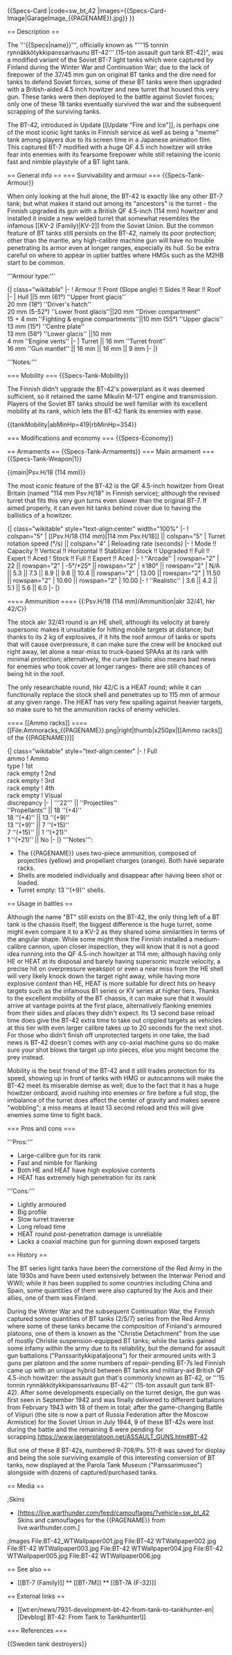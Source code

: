 {{Specs-Card
|code=sw_bt_42
|images={{Specs-Card-Image|GarageImage_{{PAGENAME}}.jpg}}
}}

== Description ==
<!-- ''In the description, the first part should be about the history of the creation and combat usage of the vehicle, as well as its key features. In the second part, tell the reader about the ground vehicle in the game. Insert a screenshot of the vehicle, so that if the novice player does not remember the vehicle by name, he will immediately understand what kind of vehicle the article is talking about.'' -->
The '''{{Specs|name}}''', officially known as "'''15 tonnin rynnäkkötykkipanssarivaunu BT-42''' (15-ton assault gun tank BT-42)", was a modified variant of the Soviet BT-7 light tanks which were captured by Finland during the Winter War and Continuation War; due to the lack of firepower of the 37/45 mm gun on original BT tanks and the dire need for tanks to defend Soviet forces, some of these BT tanks were then upgraded with a British-aided 4.5 inch howitzer and new turret that housed this very gun. These tanks were then deployed to the battle against Soviet forces; only one of these 18 tanks eventually survived the war and the subsequent scrapping of the surviving tanks.

The BT-42, introduced in Update [[Update "Fire and Ice"]], is perhaps one of the most iconic light tanks in Finnish service as well as being a "meme" tank among players due to its screen time in a Japanese animation film. This captured BT-7 modified with a huge QF 4.5 inch howitzer will strike fear into enemies with its fearsome firepower while still retaining the iconic fast and nimble playstyle of a BT light tank.

== General info ==
=== Survivability and armour ===
{{Specs-Tank-Armour}}
<!-- ''Describe armour protection. Note the most well protected and key weak areas. Appreciate the layout of modules as well as the number and location of crew members. Is the level of armour protection sufficient, is the placement of modules helpful for survival in combat? If necessary use a visual template to indicate the most secure and weak zones of the armour.'' -->
When only looking at the hull alone, the BT-42 is exactly like any other BT-7 tank; but what makes it stand out among its "ancestors" is the turret - the Finnish upgraded its gun with a British QF 4.5-inch (114 mm) howitzer and installed it inside a new welded turret that somewhat resembles the infamous [[KV-2 (Family)|KV-2]] from the Soviet Union. But the common feature of BT tanks still persists on the BT-42, namely its poor protection; other than the mantle, any high-calibre machine gun will have no trouble penetrating its armor even at longer ranges, especially its hull. So be extra careful on where to appear in uptier battles where HMGs such as the M2HB start to be common.

'''Armour type:''' <!-- The types of armour present on the vehicle and their general locations -->
<!-- Example: * Rolled homogeneous armour (Front, Side, Rear, Hull roof)
* Cast homogeneous armour (Turret, Transmission area) -->

{| class="wikitable"
|-
! Armour !! Front (Slope angle) !! Sides !! Rear !! Roof
|-
| Hull ||5 mm (61°) ''Upper front glacis''<br>20 mm (18°) ''Driver's hatch''<br>20 mm (5-52°) ''Lower front glacis''||20 mm ''Driver compartment''<br>15 + 4 mm ''Fighting & engine compartments''||10 mm (55°) ''Upper glacis''<br>13 mm (15°) ''Centre plate''<br>13 mm (58°) ''Lower glacis'' ||10 mm<br>4 mm ''Engine vents''
|-
| Turret || 16 mm ''Turret front'' <br>16 mm ''Gun mantlet'' || 16 mm || 16 mm || 9 mm
|-
|}

'''Notes:''' <!-- Any additional notes which the user needs to be aware of -->
<!-- Example: * Suspension wheels are 20 mm thick, tracks are 30 mm thick, and torsion bars are 60 mm thick. -->

=== Mobility ===
{{Specs-Tank-Mobility}}
<!-- ''Write about the mobility of the ground vehicle. Estimate the specific power and manoeuvrability, as well as the maximum speed forwards and backwards.'' -->
The Finnish didn't upgrade the BT-42's powerplant as it was deemed sufficient, so it retained the same Mikulin M-17T engine and transmission. Players of the Soviet BT tanks should be well familiar with its excellent mobility at its rank, which lets the BT-42 flank its enemies with ease.

{{tankMobility|abMinHp=419|rbMinHp=354}}

=== Modifications and economy ===
{{Specs-Economy}}

== Armaments ==
{{Specs-Tank-Armaments}}
=== Main armament ===
{{Specs-Tank-Weapon|1}}
<!-- ''Give the reader information about the characteristics of the main gun. Assess its effectiveness in a battle based on the reloading speed, ballistics and the power of shells. Do not forget about the flexibility of the fire, that is how quickly the cannon can be aimed at the target, open fire on it and aim at another enemy. Add a link to the main article on the gun: <code><nowiki>{{main|Name of the weapon}}</nowiki></code>. Describe in general terms the ammunition available for the main gun. Give advice on how to use them and how to fill the ammunition storage.'' -->
{{main|Psv.H/18 (114 mm)}}

The most iconic feature of the BT-42 is the QF 4.5-inch howitzer from Great Britain (named "114 mm Psv.H/18" in Finnish service); although the revised turret that fits this very gun turns even slower than the original BT-7. If aimed properly, it can even hit tanks behind cover due to having the ballistics of a howitzer. 

{| class="wikitable" style="text-align:center" width="100%"
|-
! colspan="5" | [[Psv.H/18 (114 mm)|114 mm Psv.H/18]] || colspan="5" | Turret rotation speed (°/s) || colspan="4" | Reloading rate (seconds)
|-
! Mode !! Capacity !! Vertical !! Horizontal !! Stabilizer
! Stock !! Upgraded !! Full !! Expert !! Aced
! Stock !! Full !! Expert !! Aced
|-
! ''Arcade''
| rowspan="2" | 22 || rowspan="2" | -5°/+25° || rowspan="2" | ±180° || rowspan="2" | N/A || 5.3 || 7.3 || 8.9 || 9.8 || 10.4 || rowspan="2" | 13.00 || rowspan="2" | 11.50 || rowspan="2" | 10.60 || rowspan="2" | 10.00
|-
! ''Realistic''
| 3.6 || 4.2 || 5.1 || 5.6 || 6.0
|-
|}

==== Ammunition ====
{{:Psv.H/18 (114 mm)/Ammunition|akr 32/41, hkr 42/C}}

The stock akr 32/41 round is an HE shell, although its velocity at barely supersonic makes it unsuitable for hitting mobile targets at distance; but thanks to its 2 kg of explosives, if it hits the roof armour of tanks or spots that will cause overpressure, it can make sure the crew will be knocked out right away, let alone a near-miss to truck-based SPAAs at its rank with minimal protection; alternatively, the curve ballistic also means bad news for enemies who took cover at longer ranges- there are still chances of being hit in the roof.

The only researchable round, hkr 42/C is a HEAT round; while it can functionally replace the stock shell and penetrates up to 115 mm of armour at any given range. The HEAT has very few spalling against heavier targets, so make sure to hit the ammunition racks of enemy vehicles.

==== [[Ammo racks]] ====
[[File:Ammoracks_{{PAGENAME}}.png|right|thumb|x250px|[[Ammo racks]] of the {{PAGENAME}}]]
<!-- '''Last updated: 2.23.1.55''' -->
{| class="wikitable" style="text-align:center"
|-
! Full<br>ammo
! Ammo<br>type
! 1st<br>rack empty
! 2nd<br>rack empty
! 3rd<br>rack empty
! 4th<br>rack empty
! Visual<br>discrepancy
|-
| '''22''' || ''Projectiles''<br>''Propellants'' || 18&nbsp;''(+4)''<br>18&nbsp;''(+4)'' || 13&nbsp;''(+9)''<br>13&nbsp;''(+9)'' || 7&nbsp;''(+15)''<br>7&nbsp;''(+15)'' || 1&nbsp;''(+21)''<br>1&nbsp;''(+21)'' || No
|-
|}
'''Notes''':

* The {{PAGENAME}} uses two-piece ammunition, composed of projectiles (yellow) and propellant charges (orange). Both have separate racks.
* Shells are modeled individually and disappear after having been shot or loaded.
* Turret empty: 13&nbsp;''(+9)'' shells.

== Usage in battles ==
<!-- ''Describe the tactics of playing in the vehicle, the features of using vehicles in the team and advice on tactics. Refrain from creating a "guide" - do not impose a single point of view but instead give the reader food for thought. Describe the most dangerous enemies and give recommendations on fighting them. If necessary, note the specifics of the game in different modes (AB, RB, SB).'' -->
Although the name "BT" still exists on the BT-42, the only thing left of a BT tank is the chassis itself; the biggest difference is the huge turret, some might even compare it to a KV-2 as they shared some similarities in terms of the angular shape. While some might think the Finnish installed a medium-calibre cannon, upon closer inspection, they will know that it is not a good idea running into the QF 4.5-inch howitzer at 114 mm; although having only HE or HEAT at its disposal and barely having supersonic muzzle velocity, a precise hit on overpressure weakspot or even a near miss from the HE shell will very likely knock down the target right away, while having more explosive content than HE, HEAT is more suitable for direct hits on heavy targets such as the infamous B1 series or KV series at higher tiers. Thanks to the excellent mobility of the BT chassis, it can make sure that it would arrive at vantage points at the first place, alternatively flanking enemies from their sides and places they didn't expect. Its 13 second base reload time does give the BT-42 extra time to take out crippled targets as vehicles at this tier with even larger calibre takes up to 20 seconds for the next shot. For those who didn't finish off unprotected targets in one take, the bad news is BT-42 doesn't comes with any co-axial machine guns so do make sure your shot blows the target up into pieces, else you might become the prey instead.

Mobility is the best friend of the BT-42 and it still trades protection for its speed, showing up in front of tanks with HMG or autocannons will make the BT-42 meet its miserable demise as well; due to the fact that it has a huge howitzer onboard, avoid rushing into enemies or fire before a full stop, the imbalance of the turret does affect the center of gravity and makes severe "wobbling"; a miss means at least 13 second reload and this will give enemies some time to fight back.

=== Pros and cons ===
<!-- ''Summarise and briefly evaluate the vehicle in terms of its characteristics and combat effectiveness. Mark its pros and cons in a bulleted list. Try not to use more than 6 points for each of the characteristics. Avoid using categorical definitions such as "bad", "good" and the like - use substitutions with softer forms such as "inadequate" and "effective".'' -->
'''Pros:'''

* Large-calibre gun for its rank
* Fast and nimble for flanking
* Both HE and HEAT have high explosive contents
* HEAT has extremely high penetration for its rank

'''Cons:'''

* Lightly armoured
* Big profile 
* Slow turret traverse
* Long reload time
* HEAT round post-penetration damage is unreliable
* Lacks a coaxial machine gun for gunning down exposed targets

== History ==
<!-- ''Describe the history of the creation and combat usage of the vehicle in more detail than in the introduction. If the historical reference turns out to be too long, take it to a separate article, taking a link to the article about the vehicle and adding a block "/History" (example: <nowiki>https://wiki.warthunder.com/(Vehicle-name)/History</nowiki>) and add a link to it here using the <code>main</code> template. Be sure to reference text and sources by using <code><nowiki><ref></ref></nowiki></code>, as well as adding them at the end of the article with <code><nowiki><references /></nowiki></code>. This section may also include the vehicle's dev blog entry (if applicable) and the in-game encyclopedia description (under <code><nowiki>=== In-game description ===</nowiki></code>, also if applicable).'' -->
The BT series light tanks have been the cornerstone of the Red Army in the late 1930s and have been used extensively between the Interwar Period and WWII; while it has been supplied to some countries including China and Spain, some quantities of them were also captured by the Axis and their allies, one of them was Finland.

During the Winter War and the subsequent Continuation War, the Finnish captured some quantities of BT tanks (2/5/7) series from the Red Army where some of these tanks became the composition of Finland's armoured platoons, one of them is known as the "Christie Detachment" from the use of mostly Christie suspension-equipped BT tanks; while the tanks gained some infamy within the army due to its reliability, but the demand for assault gun battalions ("Panssaritykkipataljoona") for their armoured units with 3 guns per platoon and the some numbers of repair-pending BT-7s led Finnish came up with an unique hybrid between BT tanks and military-aid British QF 4.5-inch howitzer: the assault gun that's commonly known as BT-42, or '''15 tonnin rynnäkkötykkipanssarivaunu BT-42''' (15-ton assault gun tank BT-42). After some developments especially on the turret design, the gun was first seen in September 1942 and was finally delivered to different battalions from February 1943 with 18 of them in total; after the game-changing Battle of Viipuri (the site is now a part of Russia Federation after the Moscow Armistice) for the Soviet Union in July 1944, 9 of these BT-42s were lost during the battle and the remaining 8 were pending for scrapping.<ref>https://www.jaegerplatoon.net/ASSAULT_GUNS.htm#BT-42</ref>

But one of these 8 BT-42s, numbered R-708/Ps. 511-8 was saved for display and being the sole surviving example of this interesting conversion of BT tanks, now displayed at the Parola Tank Museum ("Panssarimuseo") alongside with dozens of captured/purchased tanks.

== Media ==
<!-- ''Excellent additions to the article would be video guides, screenshots from the game, and photos.'' -->

;Skins

* [https://live.warthunder.com/feed/camouflages/?vehicle=sw_bt_42 Skins and camouflages for the {{PAGENAME}} from live.warthunder.com.]

;Images
<gallery mode="packed-hover" heights="200">
File:BT-42_WTWallpaper001.jpg
File:BT-42 WTWallpaper002.jpg
File:BT-42 WTWallpaper003.jpg
File:BT-42 WTWallpaper004.jpg
File:BT-42 WTWallpaper005.jpg
File:BT-42 WTWallpaper006.jpg
</gallery>

== See also ==
<!-- ''Links to the articles on the War Thunder Wiki that you think will be useful for the reader, for example:''
* ''reference to the series of the vehicles;''
* ''links to approximate analogues of other nations and research trees.'' -->

* [[BT-7 (Family)]]
** [[BT-7M]]
** [[BT-7A (F-32)]]

== External links ==
<!-- ''Paste links to sources and external resources, such as:''
* ''topic on the official game forum;''
* ''other literature.'' -->

* [[wt:en/news/7931-development-bt-42-from-tank-to-tankhunter-en|[Devblog] BT-42: From Tank to Tankhunter!]]

=== References ===
<references />

{{Sweden tank destroyers}}